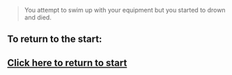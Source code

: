 >You attempt to swim up with your equipment but you started to drown and died.

## To return to the start:

## [Click here to return to start](../D-Day.md)
